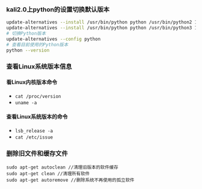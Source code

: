### kali2.0上python的设置切换默认版本

```bash
update-alternatives --install /usr/bin/python python /usr/bin/python2 100
update-alternatives --install /usr/bin/python python /usr/bin/python3 150
# 切换Python版本
update-alternatives --config python
# 查看目前使用的Python版本
python --version
```

### 查看Linux系统版本信息

#### 看Linux内核版本命令

- `cat /proc/version`
- `uname -a`

#### 查看Linux系统版本的命令

- `lsb_release -a`
- `cat /etc/issue`

### 删除旧文件和缓存文件

```shell
sudo apt-get autoclean //清理旧版本的软件缓存
sudo apt-get clean //清理所有软件
sudo apt-get autoremove //删除系统不再使用的孤立软件
```

